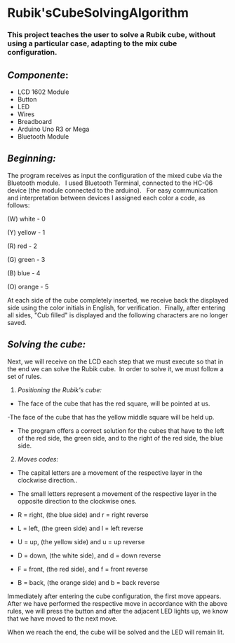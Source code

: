 # **Rubik'sCubeSolvingAlgorithm**

### This project teaches the user to solve a Rubik cube, without using a particular case, adapting to the mix cube configuration.

## *Componente*: 
- LCD 1602 Module
- Button
- LED
- Wires
- Breadboard
- Arduino Uno R3 or Mega
- Bluetooth Module

## *Beginning:*
The program receives as input the configuration of the mixed cube via the Bluetooth module.
  I used Bluetooth Terminal, connected to the HC-06 device (the module connected to the arduino).
  For easy communication and interpretation between devices I assigned each color a code, as follows:
 
  (W) white        - 0
  
  (Y) yellow     - 1
  
  (R) red       - 2
  
  (G) green      - 3
  
  (B) blue   - 4
  
  (O) orange - 5
 
 At each side of the cube completely inserted, we receive back the displayed side using the color initials in English, for verification.
 Finally, after entering all sides, "Cub filled" is displayed and the following characters are no longer saved.
 
## *Solving the cube:*
 Next, we will receive on the LCD each step that we must execute so that in the end we can solve the Rubik cube.
 In order to solve it, we must follow a set of rules.
 
 1. *Positioning the Rubik's cube:*
  - The face of the cube that has the red square, will be pointed at us.
  
  -The face of the cube that has the yellow middle square will be held up.
  
  - The program offers a correct solution for the cubes that have to the left of the red side, the green side, and to the right of the red side, the blue side.
 
 2. *Moves codes:*
  
  - The capital letters are a movement of the respective layer in the clockwise direction..
  
  - The small letters represent a movement of the respective layer in the opposite direction to the clockwise ones.
  
  - R = right, (the blue side) and r = right reverse 
  
  - L = left, (the green side) and l = left reverse
  
  - U = up, (the yellow side) and u = up reverse
  
  - D = down, (the white side), and d = down reverse
  
  - F = front, (the red side), and f = front reverse
  
  - B = back, (the orange side) and b = back reverse
 
Immediately after entering the cube configuration, the first move appears. After we have performed the respective move in accordance with the above rules, we will press the button and after the adjacent LED lights up, we know that we have moved to the next move.

When we reach the end, the cube will be solved and the LED will remain lit.
  
  
  
